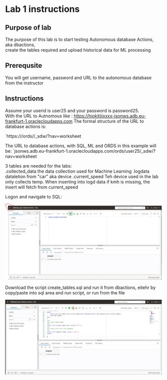 # Lab 1 instructions

## Purpose of lab

The purpose of this lab is to start testing Autonomous database Actions, aka dbactions,  
create the tables required and upload historical data for ML processing

## Prerequsite

You will get username, password and URL to the autonomous database from the instructor  

## Instructions

Assume your userid is user25 and your password is password25.  
With the URL to Autnomous like : https://hiokitiiixxxx-jsonws.adb.eu-frankfurt-1.oraclecloudapps.com 
The formal structure of the URL to database actions is:  

`https://<URL to autnomous>/ords/<dbusername>/_sdw/?nav=worksheet

The URL to database actions, with SQL, ML and ORDS in this example will be:
`jsonws.adb.eu-frankfurt-1.oraclecloudapps.com/ords/user25/_sdw/?nav=worksheet  

3 tables are needed for the labs:  
.collected_data  the data collection used for Machine Learning
.logdata         dataletion from "car" aka device
.current_speed   Teh device used in the lab only collects temp. When inserting into logd data if kmh is missing, the insert will fetch from current_speed

Logon and navigate to SQL:

![DB Actions](../images/dbactions.JPG)


Download the script create_tables.sql and run it from dbactions, eitehr by copy/paste into 
sql area and run script, or run from the file  
  
![DB Actions](../images/dbactions2.JPG)

